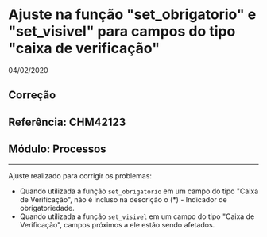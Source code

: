 # Ajuste na função "set_obrigatorio" e "set_visivel" para campos do tipo "caixa de verificação"
04/02/2020
## Correção
## Referência: CHM42123
## Módulo: Processos
***

Ajuste realizado para corrigir os problemas:

* Quando utilizada a função `set_obrigatorio` em um campo do tipo "Caixa de Verificação", não é incluso na descrição o (*) - Indicador de obrigatoriedade.
* Quando utilizada a função `set_visivel` em um campo do tipo "Caixa de Verificação", campos próximos a ele estão sendo afetados.